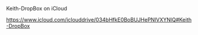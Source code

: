 Keith-DropBox on iCloud

https://www.icloud.com/iclouddrive/034bHfkE0BoBUJHePNlVXYNlQ#Keith-DropBox

